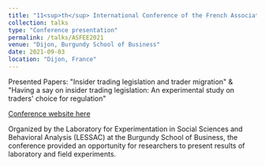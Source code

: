 ```yaml
---
title: "11<sup>th</sup> International Conference of the French Association of Experimental Economics"
collection: talks
type: "Conference presentation"
permalink: /talks/ASFEE2021
venue: "Dijon, Burgundy School of Business"
date: 2021-09-03
location: "Dijon, France"
---
```


Presented Papers: "Insider trading legislation and trader migration" & "Having a say on insider trading legislation: An experimental study on traders' choice for regulation"

[Conference website here](https://asfee2021.sciencesconf.org/)

Organized by the Laboratory for Experimentation in Social Sciences and Behavioral Analysis (LESSAC) at the Burgundy School of Business, the conference provided an opportunity for researchers to present results of laboratory and field experiments.
 

